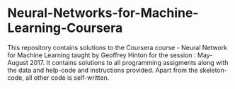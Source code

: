 # Neural-Networks-for-Machine-Learning-Coursera
This repository contains solutions to the Coursera course - Neural Network for Machine Learning taught by Geoffrey Hinton for the session : May-August 2017. It contains solutions to all programming assigments along with the data and help-code and instructions provided. Apart from the skeleton-code, all other code is self-written. 
